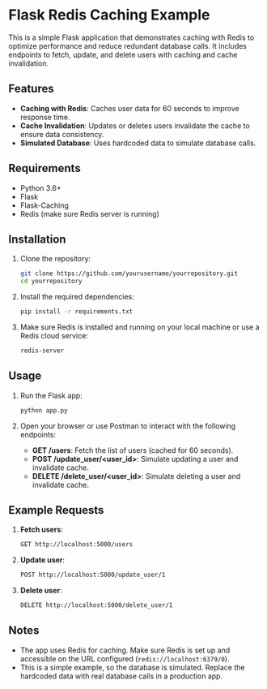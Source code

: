 # Flask Redis Caching Example

This is a simple Flask application that demonstrates caching with Redis to optimize performance and reduce redundant database calls. It includes endpoints to fetch, update, and delete users with caching and cache invalidation.

## Features

- **Caching with Redis**: Caches user data for 60 seconds to improve response time.
- **Cache Invalidation**: Updates or deletes users invalidate the cache to ensure data consistency.
- **Simulated Database**: Uses hardcoded data to simulate database calls.

## Requirements

- Python 3.6+
- Flask
- Flask-Caching
- Redis (make sure Redis server is running)

## Installation

1. Clone the repository:
   ```bash
   git clone https://github.com/yourusername/yourrepository.git
   cd yourrepository
   ```

2. Install the required dependencies:
   ```bash
   pip install -r requirements.txt
   ```

3. Make sure Redis is installed and running on your local machine or use a Redis cloud service:
   ```bash
   redis-server
   ```

## Usage

1. Run the Flask app:
   ```bash
   python app.py
   ```

2. Open your browser or use Postman to interact with the following endpoints:
   - **GET /users**: Fetch the list of users (cached for 60 seconds).
   - **POST /update_user/<user_id>**: Simulate updating a user and invalidate cache.
   - **DELETE /delete_user/<user_id>**: Simulate deleting a user and invalidate cache.

## Example Requests

1. **Fetch users**:
   ```bash
   GET http://localhost:5000/users
   ```

2. **Update user**:
   ```bash
   POST http://localhost:5000/update_user/1
   ```

3. **Delete user**:
   ```bash
   DELETE http://localhost:5000/delete_user/1
   ```

## Notes

- The app uses Redis for caching. Make sure Redis is set up and accessible on the URL configured (`redis://localhost:6379/0`).
- This is a simple example, so the database is simulated. Replace the hardcoded data with real database calls in a production app.
